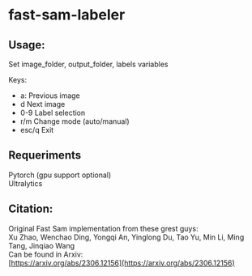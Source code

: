 # fast-sam-labeler

## Usage:
Set image_folder, output_folder, labels variables 

Keys:
 - a:      Previous image 
 - d       Next image 
 - 0-9     Label selection 
 - r/m Change mode (auto/manual) 
 - esc/q   Exit

## Requeriments
Pytorch (gpu support optional)<br>
Ultralytics

## Citation:
Original Fast Sam implementation from these grest guys:<br>
Xu Zhao, Wenchao Ding, Yongqi An, Yinglong Du, Tao Yu, Min Li, Ming Tang, Jinqiao Wang<br>
Can be found in Arxiv:<br>
[https://arxiv.org/abs/2306.12156](https://arxiv.org/abs/2306.12156)
